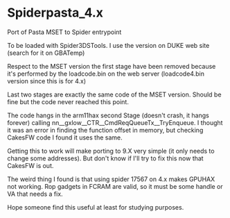 # Spiderpasta_4.x

Port of Pasta MSET to Spider entrypoint

To be loaded with Spider3DSTools. I use the version on DUKE web site (search for it on GBATemp)

Respect to the MSET version the first stage have been removed because it's performed by the loadcode.bin on the web server (loadcode4.bin version since this is for 4.x)

Last two stages are exactly the same code of the MSET version. Should be fine but the code never reached this point.

The code hangs in the arm11hax second Stage (doesn't crash, it hangs forever) calling nn__gxlow__CTR__CmdReqQueueTx__TryEnqueue. I thought it was an error in finding the function offset in memory, but checking CakesFW code I found it uses the same.

Getting this to work will make porting to 9.X very simple (it only needs to change some addresses). But don't know if I'll try to fix this now that CakesFW is out.

The weird thing I found is that using spider 17567 on 4.x makes GPUHAX not working. Rop gadgets in FCRAM are valid, so it must be some handle or VA that needs a fix.

Hope someone find this useful at least for studying purposes. 
